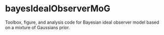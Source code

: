 # bayesIdealObserverMoG
Toolbox, figure, and analysis code for Bayesian ideal observer model based on a mixture of Gaussians prior.

